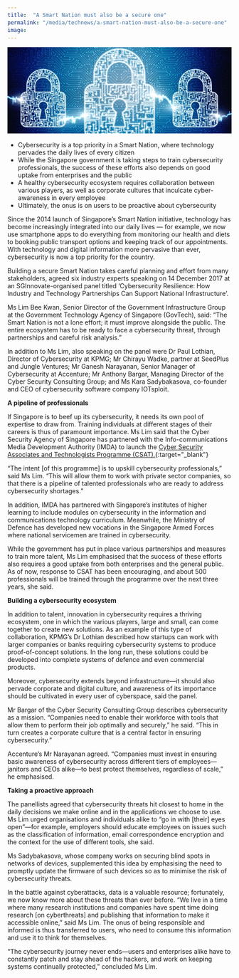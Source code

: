```yaml
---
title:  "A Smart Nation must also be a secure one"
permalink: "/media/technews/a-smart-nation-must-also-be-a-secure-one"
image: 
---
```


![a smart nation must also be a secure one](/images/technews/a-smart-nation-must-also-be-a-secure-on-part-1.jpg)

- Cybersecurity is a top priority in a Smart Nation, where technology pervades the daily lives of every citizen
- While the Singapore government is taking steps to train cybersecurity professionals, the success of these efforts also depends on good uptake from enterprises and the public 
- A healthy cybersecurity ecosystem requires collaboration between various players, as well as corporate cultures that inculcate cyber-awareness in every employee
- Ultimately, the onus is on users to be proactive about cybersecurity

Since the 2014 launch of Singapore’s Smart Nation initiative, technology has become increasingly integrated into our daily lives — for example, we now use smartphone apps to do everything from monitoring our health and diets to booking public transport options and keeping track of our appointments. With technology and digital information more pervasive than ever, cybersecurity is now a top priority for the country.

Building a secure Smart Nation takes careful planning and effort from many stakeholders, agreed six industry experts speaking on 14 December 2017 at an SGInnovate-organised panel titled ‘Cybersecurity Resilience: How Industry and Technology Partnerships Can Support National Infrastructure’.

Ms Lim Bee Kwan, Senior Director of the Government Infrastructure Group at the Government Technology Agency of Singapore (GovTech), said: “The Smart Nation is not a lone effort; it must improve alongside the public. The entire ecosystem has to be ready to face a cybersecurity threat, through partnerships and careful risk analysis.” 

In addition to Ms Lim, also speaking on the panel were Dr Paul Lothian, Director of Cybersecurity at KPMG; Mr Chirayu Wadke, partner at SeedPlus and Jungle Ventures; Mr Ganesh Narayanan, Senior Manager of Cybersecurity at Accenture; Mr Anthony Bargar, Managing Director of the Cyber Security Consulting Group; and Ms Kara Sadybakasova, co-founder and CEO of cybersecurity software company IOTsploit. 


**A pipeline of professionals**

If Singapore is to beef up its cybersecurity, it needs its own pool of expertise to draw from. Training individuals at different stages of their careers is thus of paramount importance. Ms Lim said that the Cyber Security Agency of Singapore has partnered with the Info-communications Media Development Authority (IMDA) to launch the [Cyber Security Associates and Technologists Programme (CSAT).](https://www.csa.gov.sg/programmes/csat){:target="_blank"} 

“The intent [of this programme] is to upskill cybersecurity professionals,” said Ms Lim. “This will allow them to work with private sector companies, so that there is a pipeline of talented professionals who are ready to address cybersecurity shortages.”

In addition, IMDA has partnered with Singapore’s institutes of higher learning to include modules on cybersecurity in the information and communications technology curriculum. Meanwhile, the Ministry of Defence has developed new vocations in the Singapore Armed Forces where national servicemen are trained in cybersecurity. 

While the government has put in place various partnerships and measures to train more talent, Ms Lim emphasised that the success of these efforts also requires a good uptake from both enterprises and the general public. As of now, response to CSAT has been encouraging, and about 500 professionals will be trained through the programme over the next three years, she said.  


**Building a cybersecurity ecosystem**

In addition to talent, innovation in cybersecurity requires a thriving ecosystem, one in which the various players, large and small, can come together to create new solutions. As an example of this type of collaboration, KPMG’s Dr Lothian described how startups can work with larger companies or banks requiring cybersecurity systems to produce proof-of-concept solutions. In the long run, these solutions could be developed into complete systems of defence and even commercial products. 

Moreover, cybersecurity extends beyond infrastructure—it should also pervade corporate and digital culture, and awareness of its importance should be cultivated in every user of cyberspace, said the panel. 

Mr Bargar of the Cyber Security Consulting Group describes cybersecurity as a mission. “Companies need to enable their workforce with tools that allow them to perform their job optimally and securely,” he said. “This in turn creates a corporate culture that is a central factor in ensuring cybersecurity.” 

Accenture’s Mr Narayanan agreed. “Companies must invest in ensuring basic awareness of cybersecurity across different tiers of employees—janitors and CEOs alike—to best protect themselves, regardless of scale,” he emphasised. 


**Taking a proactive approach**

The panellists agreed that cybersecurity threats hit closest to home in the daily decisions we make online and in the applications we choose to use. Ms Lim urged organisations and individuals alike to “go in with [their] eyes open”—for example, employers should educate employees on issues such as the classification of information, email correspondence encryption and the context for the use of different tools, she said.

Ms Sadybakasova, whose company works on securing blind spots in networks of devices, supplemented this idea by emphasising the need to promptly update the firmware of such devices so as to minimise the risk of cybersecurity threats. 

In the battle against cyberattacks, data is a valuable resource; fortunately, we now know more about these threats than ever before. “We live in a time where many research institutions and companies have spent time doing research [on cyberthreats] and publishing that information to make it accessible online,” said Ms Lim. The onus of being responsible and informed is thus transferred to users, who need to consume this information and use it to think for themselves.

“The cybersecurity journey never ends—users and enterprises alike have to constantly patch and stay ahead of the hackers, and work on keeping systems continually protected,” concluded Ms Lim.
